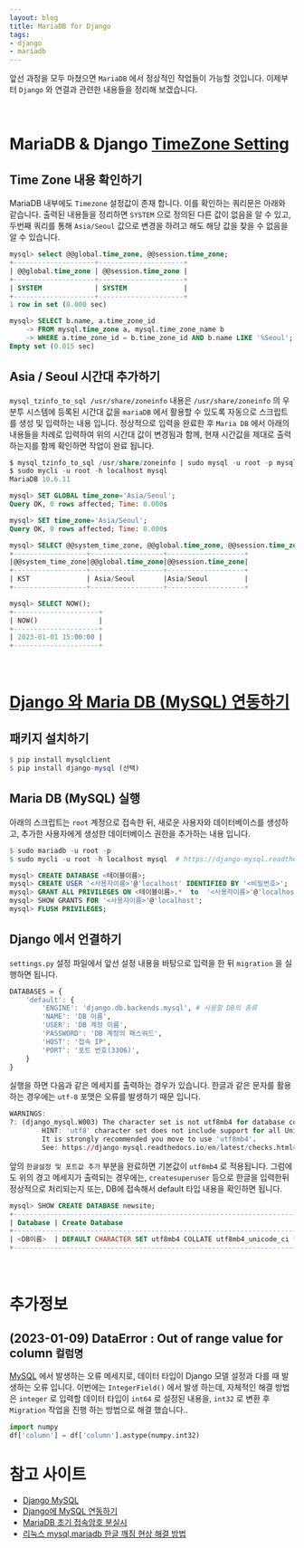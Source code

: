 ```yaml
---
layout: blog
title: MariaDB for Django
tags:
- django
- mariadb
---
```


앞선 과정을 모두 마쳤으면 `MariaDB` 에서 정상적인 작업들이 가능할 것입니다. 이제부터 `Django` 와 연결과 관련한 내용들을 정리해 보겠습니다.

<br />

# MariaDB & Django [TimeZone Setting](https://extsdd.tistory.com/262)

## Time Zone 내용 확인하기

MariaDB 내부에도 `Timezone` 설정값이 존재 합니다. 이를 확인하는 쿼리문은 아래와 같습니다. 출력된 내용들을 정리하면 `SYSTEM` 으로 정의된 다른 값이 없음을 알 수 있고, 두번째 쿼리를 통해 `Asia/Seoul` 값으로 변경을 하려고 해도 해당 값을 찾을 수 없음을 알 수 있습니다.

```sql
mysql> select @@global.time_zone, @@session.time_zone;
+--------------------+---------------------+
| @@global.time_zone | @@session.time_zone |
+--------------------+---------------------+
| SYSTEM             | SYSTEM              |
+--------------------+---------------------+
1 row in set (0.000 sec)

mysql> SELECT b.name, a.time_zone_id 
    -> FROM mysql.time_zone a, mysql.time_zone_name b 
    -> WHERE a.time_zone_id = b.time_zone_id AND b.name LIKE '%Seoul';
Empty set (0.015 sec)
```

## Asia / Seoul 시간대 추가하기

`mysql_tzinfo_to_sql /usr/share/zoneinfo` 내용은 `/usr/share/zoneinfo` 의 우분투 시스템에 등록된 시간대 값을 `mariaDB` 에서 활용할 수 있도록 자동으로 스크립트를 생성 및 입력하는 내용 입니다. 정상적으로 입력을 완료한 후 `Maria DB` 에서 아래의 내용들을 차례로 입력하여 위의 시간대 값이 변경됨과 함께, 현재 시간값을 제대로 출력하는지를 함께 확인하면 작업이 완료 됩니다.

```sql
$ mysql_tzinfo_to_sql /usr/share/zoneinfo | sudo mysql -u root -p mysql
$ sudo mycli -u root -h localhost mysql
MariaDB 10.6.11

mysql> SET GLOBAL time_zone='Asia/Seoul';
Query OK, 0 rows affected; Time: 0.000s

mysql> SET time_zone='Asia/Seoul';
Query OK, 0 rows affected; Time: 0.000s

mysql> SELECT @@system_time_zone, @@global.time_zone, @@session.time_zone;
+------------------+------------------+-------------------+
|@@system_time_zone|@@global.time_zone|@@session.time_zone|
+------------------+------------------+-------------------+
| KST              | Asia/Seoul       |Asia/Seoul         |
+------------------+------------------+-------------------+

mysql> SELECT NOW();
+---------------------+
| NOW()               |
+---------------------+
| 2023-01-01 15:00:00 |
+---------------------+
```

<br />

# [Django 와 Maria DB (MySQL) 연동하기](https://daphne-dev.github.io/2020/10/01/django-mysql/)

## **패키지 설치하기**

```r
$ pip install mysqlclient
$ pip install django-mysql (선택)
```

## **Maria DB (MySQL) 실행**

아래의 스크립트는 `root` 계정으로 접속한 뒤, 새로운 사용자와 데이터베이스를 생성하고, 추가한 사용자에게 생성한 데이터베이스 권한을 추가하는 내용 입니다.

```r
$ sudo mariadb -u root -p
$ sudo mycli -u root -h localhost mysql  # https://django-mysql.readthedocs.io/en/latest/cache.html
```
```sql
mysql> CREATE DATABASE <테이블이름>;
mysql> CREATE USER '<사용자이름>'@'localhost' IDENTIFIED BY '<비밀번호>';
mysql> GRANT ALL PRIVILEGES ON <테이블이름>.*  to  '<사용자이름>'@'localhost';
mysql> SHOW GRANTS FOR '<사용자이름>'@'localhost';
mysql> FLUSH PRIVILEGES;
```

## Django 에서 언결하기

`settings.py` 설정 파일에서 앞선 설정 내용을 바탕으로 입력을 한 뒤 `migration` 을 실행하면 됩니다.

```r
DATABASES = {
    'default': {
        'ENGINE': 'django.db.backends.mysql', # 사용할 DB의 종류
        'NAME': 'DB 이름',
        'USER': 'DB 계정 이름',
        'PASSWORD': 'DB 계정의 패스워드',
        'HOST': '접속 IP',
        'PORT': '포트 번호(3306)',
    }
}
```

실행을 하면 다음과 같은 메세지를 출력하는 경우가 있습니다. 한글과 같은 문자를 활용하는 경우에는 `utf-8` 포맷은 오류를 발생하기 때문 입니다. 

```r
WARNINGS:
?: (django_mysql.W003) The character set is not utf8mb4 for database connection 'default'
        HINT: 'utf8' character set does not include support for all Unicode characters.
        It is strongly recommended you move to use 'utf8mb4'. 
        See: https://django-mysql.readthedocs.io/en/latest/checks.html#django-mysql-w003-utf8mb4
```

앞의 `한글설정 및 포트값 추가` 부분을 완료하면 기본값이 `utf8mb4` 로 적용됩니다. 그럼에도 위의 경고 메세지가 출력되는 경우에는, `createsuperuser` 등으로 한글을 입력한뒤 정상적으로 처리되는지 또는, DB에 접속해서 default 타입 내용을 확인하면 됩니다.

```sql
mysql> SHOW CREATE DATABASE newsite;
+------------------------------------------------------------------------+
| Database | Create Database                                             |
+------------------------------------------------------------------------+
| <DB이름>  | DEFAULT CHARACTER SET utf8mb4 COLLATE utf8mb4_unicode_ci */ |
+------------------------------------------------------------------------+
```

<br/>

# 추가정보

## (2023-01-09) DataError : Out of range value for column `컬럼명`
[MySQL](https://install-django.tistory.com/21) 에서 발생하는 오류 메세지로, 데이터 타입이 Django 모델 설정과 다를 때 발생하는 오류 입니다. 이번에는 `IntegerField()` 에서 발생 하는데, 자체적인 해결 방법은 `integer` 로 입력할 데이터 타입이 `int64` 로 설정된 내용을, `int32` 로 변환 후 `Migration` 작업을 진행 하는 방법으로 해결 했습니다..

```python
import numpy
df['column'] = df['column'].astype(numpy.int32)
```

# 참고 사이트
- [Django MySQL](https://django-mysql.readthedocs.io/en/latest/cache.html)
- [Django에 MySQL 연동하기](https://daphne-dev.github.io/2020/10/01/django-mysql/)
- [MariaDB 초기 접속암호 분실시](https://funfunit.tistory.com/104)
- [리눅스 mysql,mariadb 한글 깨짐 현상 해결 방법](https://heum-story.tistory.com/34)
